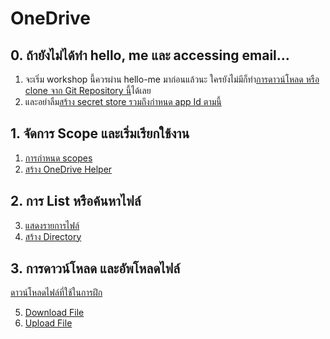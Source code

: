 
# OneDrive

## 0. ถ้ายังไม่ได้ทำ hello, me และ accessing email...

1. จะเริ่ม workshop นี้ควรผ่าน hello-me มาก่อนแล้วนะ ใครยังไม่มีก็ทำ[การดาวน์โหลด หรือ clone จาก Git Repository นี้](https://github.com/teerasej/dotnet-simple-graph-console/tree/accessing-email-finish)ได้เลย
2. และอย่าลืม[สร้าง secret store รวมถึงกำหนด app Id ตามนี้](../hello-me/init-secret-and-save-appid.md)

## 1. จัดการ Scope และเริ่มเรียกใช้งาน

1. [การกำหนด scopes](setting-scope.md)
2. [สร้าง OneDrive Helper](create-onedrive-helper.md)

## 2. การ List หรือค้นหาไฟล์

3. [แสดงรายการไฟล์](request-files-list.md) 
4. [สร้าง Directory](manage-directory.md)

## 3. การดาวน์โหลด และอัพโหลดไฟล์

[ดาวน์โหลดไฟล์ที่ใช้ในการฝึก](https://nextflowth-my.sharepoint.com/:u:/g/personal/teerasej_nextflowth_onmicrosoft_com/EQ4fDAEICytEo8yNqhyr5CQBktgtiSMBKHoU-sVbJkDWew?e=KG1v8l)

5. [Download File](download-file.md)
6. [Upload File](upload-file.md)
